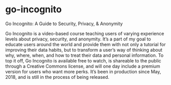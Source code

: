 # go-incognito
Go Incognito: A Guide to Security, Privacy, &amp; Anonymity

Go Incognito is a video-based course teaching users of varying experience levels about privacy, security, and anonymity. It’s a  part of my goal to educate users around the world and provide them with not only a tutorial for improving their data habits, but to transform a user’s way of thinking about why, where, when, and how to treat their data and personal information. To top it off, Go Incognito is available free to watch, is shareable to the public through a Creative Commons license, and will one day include a premium version for users who want more perks. It’s been in production since May, 2018, and is still in the process of being released.
